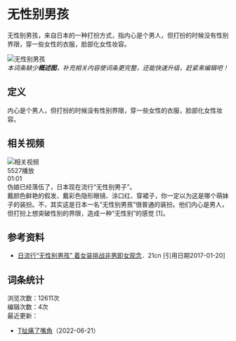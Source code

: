 # 无性别男孩

无性别男孩，来自日本的一种打扮方式，指内心是个男人，但打扮的时候没有性别界限，穿一些女性的衣服，脸部化女性妆容。

![无性别男孩](https://bkssl.bdimg.com/resource/lemma/images/5fd55c22db8790899b5d.png)  
*本词条缺少**概述图**，补充相关内容使词条更完整，还能快速升级，赶紧来编辑吧！*

## 定义

内心是个男人，但打扮的时候没有性别界限，穿一些女性的衣服，脸部化女性妆容。

## 相关视频

![相关视频](https://bkimg.cdn.bcebos.com/smart/5fdf8db1cb1349540923e867041e8558d109b3dedc2a-bkimg-process,v_1,rw_16,rh_9,maxl_640,pad_1?x-bce-process=image/format,f_auto)  
5527播放  
01:01  
伪娘已经落伍了，日本现在流行“无性别男子”。  
戴颜色鲜艳的假发、戴彩色隐形眼镜、涂口红、穿裙子，你一定以为这是哪个萌妹子的装扮。不，其实这是日本一名“无性别男孩”很普通的装扮。他们内心是男人，但打扮上想突破性别的界限，造成一种“无性别”的感觉 [1]。

## 参考资料

- [日流行“无性别男孩” 着女装挑战非男即女观念](https://www.21cn.com)．21cn [引用日期2017-01-20]

## 词条统计

浏览次数：12611次  
编辑次数：4次  
最近更新：  
- [T扯痛了嘴角](https://usercenter/userpage?uk=bv8lV-8xAKPIwaKqNkPoRw&from=lemma "查看此用户资料")（2022-06-21）  